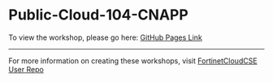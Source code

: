 
# Public-Cloud-104-CNAPP

To view the workshop, please go here: [GitHub Pages Link](https://fortinetcloudcse.github.io/Public-Cloud-104-CNAPP/)

---

For more information on creating these workshops, visit [FortinetCloudCSE User Repo](https://fortinetcloudcse.github.io/UserRepo/)
